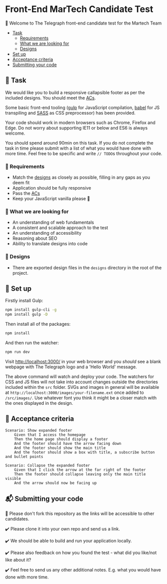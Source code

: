 # Front-End MarTech Candidate Test

:wave: Welcome to The Telegraph front-end candidate test for the Martech Team

- [Task](#wrench-task)
	- [Requirements](#mega-requirements)
	- [What we are looking for](#mag_right-what-we-are-looking-for)
	- [Designs](#art-designs)
- [Set up](#floppy_disk-set-up)
- [Acceptance criteria](#scroll-acceptance-criteria)
- [Submitting your code](#mailbox_with_mail-submitting-your-code)

## :wrench: Task 

We would like you to build a responsive callapsible footer as per the included designs. You should meet the [ACs](#scroll-acceptance-criteria).

Some basic front-end tooling ([gulp](https://gulpjs.com/) for JavaScript compilation, [babel](https://babeljs.io/) for JS transpiling and [SASS](https://sass-lang.com/) as CSS preprocessor) has been provided.

Your code should work in modern browsers such as Chrome, Firefox and Edge. Do not worry about supporting IE11 or below and ES6 is always welcome.

You should spend around 90min on this task. If you do not complete the task in time please submit with a list of what you would have done with more time. Feel free to be specific and write `// TODO`s throughout your code.

### :mega: Requirements

* Match the [designs](#art-designs) as closely as possible, filling in any gaps as you deem fit
* Application should be fully responsive
* Pass the [ACs](#scroll-acceptance-criteria)
* Keep your JavaScript vanilla please :icecream:

### :mag_right: What we are looking for

* An understanding of web fundamentals
* A consistent and scalable approach to the test
* An understanding of accessibility
* Reasoning about SEO
* Ability to translate designs into code

### :art: Designs

* There are exported design files in the `designs` directory in the root of the project.

## :floppy_disk: Set up

Firstly install Gulp:
```sh
npm install gulp-cli -g
npm install gulp -D
```

Then install all of the packages:

```sh
npm install
```

And then run the watcher:

```sh
npm run dev
```

Visit [http://localhost:3000/](http://localhost:3000/) in your web browser and you *should* see a blank webpage with The Telegraph logo and a 'Hello World' message.

The above command will watch and deploy your code. The watchers for CSS and JS files will not take into account changes outside the directories included within the `src` folder.
SVGs and images in general will be available at `http://localhost:3000/images/your-filename.ext` once added to `/src/images/`.
Use whatever font you think it might be a closer match with the ones displayed in the design.

## :scroll: Acceptance criteria

```
Scenario: Show expanded footer
	Given that I access the homepage
	Then the home page should display a footer
	And the footer should have the arrow facing down
	And the footer should show the main title
	And the footer should show a box with title, a subscribe button and bullet points
```

```
Scenario: Collapse the expanded footer
	Given that I click the arrow at the far right of the footer
	Then the footer should collapse leaving only the main title visible
	And the arrow should now be facing up
```

## :mailbox_with_mail: Submitting your code

:no_entry_sign: Please don't fork this repository as the links will be accessible to other candidates. 

:heavy_check_mark: Please clone it into your own repo and send us a link. 

:heavy_check_mark: We should be able to build and run your application locally.

:heavy_check_mark: Please also feedback on how you found the test - what did you like/not like about it?

:heavy_check_mark: Feel free to send us any other additional notes. E.g. what you would have done with more time.
